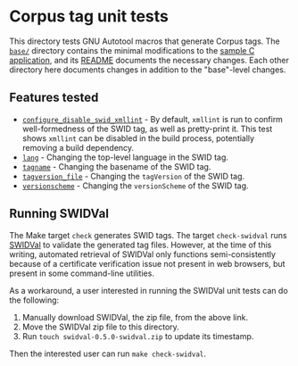 # Corpus tag unit tests

This directory tests GNU Autotool macros that generate Corpus tags.  The [`base/`](base/) directory contains the minimal modifications to the [sample C application](../sample_not/), and its [README](base/README.md) documents the necessary changes.  Each other directory here documents changes in addition to the "base"-level changes.


## Features tested

* [`configure_disable_swid_xmllint`](configure_disable_swid_xmllint) - By default, `xmllint` is run to confirm well-formedness of the SWID tag, as well as pretty-print it.  This test shows `xmllint` can be disabled in the build process, potentially removing a build dependency.
* [`lang`](lang) - Changing the top-level language in the SWID tag.
* [`tagname`](tagname) - Changing the basename of the SWID tag.
* [`tagversion_file`](tagversion_file) - Changing the `tagVersion` of the SWID tag.
* [`versionscheme`](versionscheme) - Changing the `versionScheme` of the SWID tag.


## Running SWIDVal

The Make target `check` generates SWID tags.  The target `check-swidval` runs [SWIDVal](https://csrc.nist.gov/Projects/Software-Identification-SWID/resources) to validate the generated tag files.  However, at the time of this writing, automated retrieval of SWIDVal only functions semi-consistently because of a certificate verification issue not present in web browsers, but present in some command-line utilities.

As a workaround, a user interested in running the SWIDVal unit tests can do the following:

1. Manually download SWIDVal, the zip file, from the above link.
2. Move the SWIDVal zip file to this directory.
3. Run `touch swidval-0.5.0-swidval.zip` to update its timestamp.

Then the interested user can run `make check-swidval`.

